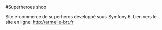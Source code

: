 #Superheroes shop

Site e-commerce de superheros développé sous Symfony 6.
Lien vers le site en ligne: http://armelle-brt.fr


